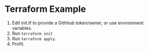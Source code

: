 Terraform Example
=======

1. Edit init.tf to provide a Githhub token/owner, or use environment variables.
2. Run `terraform init`
2. Run `terraform apply`.
3. Profit.
